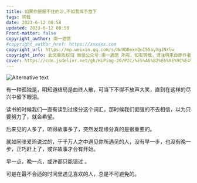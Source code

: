```yaml
---
title: 如果你是握不住的沙,不如我挥手放下
tags: 转载
date: 2023-6-12 00:58
updated: 2023-6-12 00:58
​Front-matter: false
copyright_author: 南一酒馆
#copyright_author_href: https://xxxxxx.com
copyright_url: https://mp.weixin.qq.com/s/NwVDDexnQnI55ayXgJNrlw
copyright_info: 此文章版权归 微信公众号:南一酒馆 所有，如有转载，请注明来自原作者
cover: https://cdn.jsdelivr.net/gh/HiPing-20/PIC/%E5%A6%82%E6%9E%9C%E4%BD%A0%E6%98%AF%E6%8F%A1%E4%B8%8D%E4%BD%8F%E7%9A%84%E6%B2%99,%E4%B8%8D%E5%A6%82%E6%88%91%E6%8C%A5%E6%89%8B%E6%94%BE%E4%B8%8B.jpg
---
```


![Alternative text](https://cdn.jsdelivr.net/gh/HiPing-20/PIC/%E5%A6%82%E6%9E%9C%E4%BD%A0%E6%98%AF%E6%8F%A1%E4%B8%8D%E4%BD%8F%E7%9A%84%E6%B2%99,%E4%B8%8D%E5%A6%82%E6%88%91%E6%8C%A5%E6%89%8B%E6%94%BE%E4%B8%8B.jpg)

有一种孤独是，明知道结局是曲终人散，可当下不得不放声大笑，直到在这样的尽兴中留下眼泪。



读书的时候我们一直有读到过缘分这个词汇，那时候我们倔强的不去相信，以为只要努力了，就会希望。



后来见的人多了，听得故事多了，突然发现缘分真的是很重要的。



就如同张爱玲说过的，于千万人之中遇见你所遇见的人，没有早一步，也没有晚一步，正巧赶上了，或许故事才会有开始。



早一点，晚一点，或许都只能错过 。



可是在最不合适的时间里遇见喜欢的人，总是不可避免的。